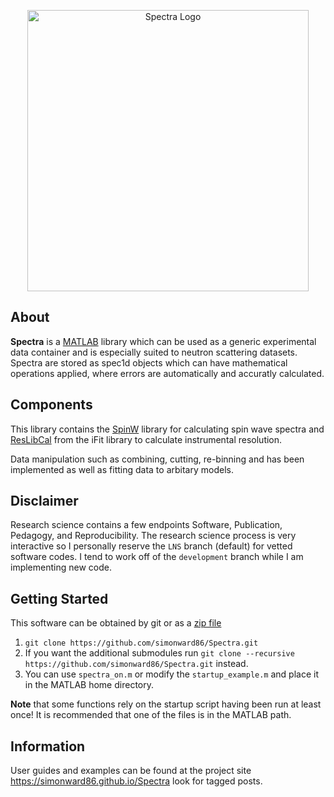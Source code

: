 <p align="center"><img src="https://github.com/substance33/Spectra/blob/LNS/spectra_logo.png" width="450" alt="Spectra Logo"></p>

## About

**Spectra** is a [MATLAB](http://www.mathworks.com/products/matlab/) library which can be used as a generic experimental data container and is especially suited to neutron scattering datasets. Spectra are stored as spec1d objects which can have mathematical operations applied, where errors are automatically and accuratly calculated.

## Components
This library contains the [SpinW](https://www.github.com/tsdev/spinw) library for calculating spin wave spectra and [ResLibCal](https://www.github.com/McStasMcXtrace/iFit) from the iFit library to calculate instrumental resolution.

Data manipulation such as combining, cutting, re-binning and has been implemented as well as fitting data to arbitary models.

## Disclaimer

Research science contains a few endpoints Software, Publication, Pedagogy, and Reproducibility.  The research science process is very interactive so I personally reserve the ``LNS`` branch (default) for vetted software codes.  I tend to work off of the ``development`` branch while I am implementing new code.

## Getting Started

This software can be obtained by git or as a [zip file](https://github.com/simonward86/Spectra/archive/LNS.zip)

1. ``git clone https://github.com/simonward86/Spectra.git``
2. If you want the additional submodules run ``git clone --recursive https://github.com/simonward86/Spectra.git`` instead.
3. You can use ``spectra_on.m`` or modify the ``startup_example.m`` and place it in the MATLAB home directory.

**Note** that some functions rely on the startup script having been run at least once! It is recommended that one of the files is in the MATLAB path.

## Information
User guides and examples can be found at the project site https://simonward86.github.io/Spectra look for tagged posts.
